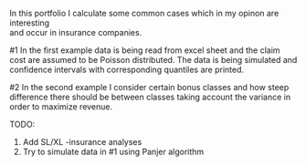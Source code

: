 
 In this portfolio I calculate some common cases which in my opinon are interesting   
 and occur in insurance companies.                                                      

#1 In the first example data is being read from excel sheet and the claim cost are assumed to be Poisson distributed.
The data is being simulated and confidence intervals with corresponding quantiles are printed.


#2 In the second example I consider certain bonus classes and how steep difference there should be 
between classes taking account the variance in order to maximize revenue.


TODO:  

1) Add SL/XL -insurance analyses
2) Try to simulate data in #1 using Panjer algorithm



